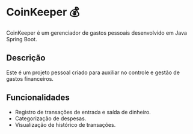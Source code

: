 # CoinKeeper 💰

CoinKeeper é um gerenciador de gastos pessoais desenvolvido em Java Spring Boot.

## Descrição

Este é um projeto pessoal criado para auxiliar no controle e gestão de gastos financeiros. 

## Funcionalidades

- Registro de transações de entrada e saída de dinheiro.
- Categorização de despesas.
- Visualização de histórico de transações.
